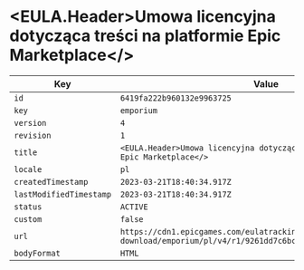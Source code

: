 # <EULA.Header>Umowa licencyjna dotycząca treści na platformie Epic Marketplace</>

| Key | Value |
| --- | ----- |
| `id` | `6419fa222b960132e9963725` |
| `key` | `emporium` |
| `version` | `4` |
| `revision` | `1` |
| `title` | `<EULA.Header>Umowa licencyjna dotycząca treści na platformie Epic Marketplace</>` |
| `locale` | `pl` |
| `createdTimestamp` | `2023-03-21T18:40:34.917Z` |
| `lastModifiedTimestamp` | `2023-03-21T18:40:34.917Z` |
| `status` | `ACTIVE` |
| `custom` | `false` |
| `url` | `https://cdn1.epicgames.com/eulatracking-download/emporium/pl/v4/r1/9261dd7c6bc474210df67d38db15d8c1.pdf` |
| `bodyFormat` | `HTML` |
